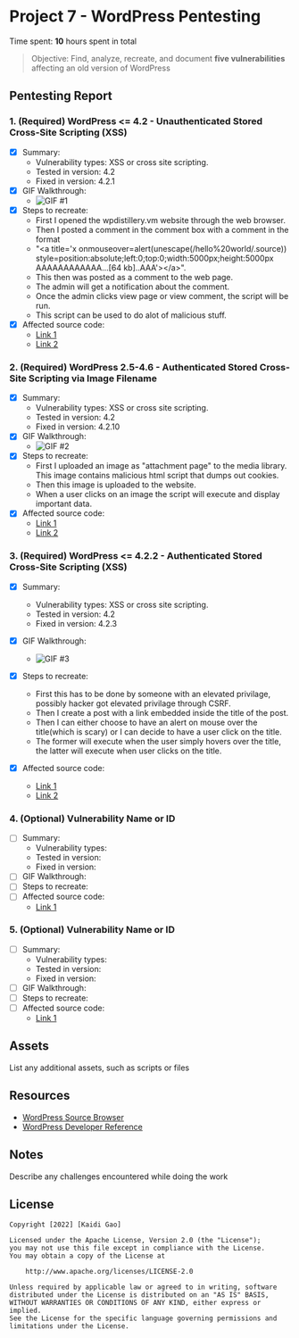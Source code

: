 # Project 7 - WordPress Pentesting

Time spent: **10** hours spent in total

> Objective: Find, analyze, recreate, and document **five vulnerabilities** affecting an old version of WordPress

## Pentesting Report

### 1. (Required) WordPress <= 4.2 - Unauthenticated Stored Cross-Site Scripting (XSS)
  - [X] Summary: 
    - Vulnerability types: XSS or cross site scripting. 
    - Tested in version: 4.2
    - Fixed in version: 4.2.1
  - [X] GIF Walkthrough: 
    - ![GIF #1](https://user-images.githubusercontent.com/62517289/160701662-fd6ea029-be1d-4d4e-8f31-a869cce1dabd.gif)
  - [X] Steps to recreate:
    - First I opened the wpdistillery.vm website through the web browser. 
    - Then I posted a comment in the comment box with a comment in the format 
    - "\<a title='x onmouseover=alert(unescape(/hello%20world/.source)) style=position:absolute;left:0;top:0;width:5000px;height:5000px  AAAAAAAAAAAA...[64 kb]..AAA'>\</a>". 
    - This then was posted as a comment to the web page. 
    - The admin will get a notification about the comment. 
    - Once the admin clicks view page or view comment, the script will be run. 
    - This script can be used to do alot of malicious stuff. 
  - [X] Affected source code: 
    - [Link 1](https://wpscan.com/vulnerability/8051e64b-f73e-45ce-a853-02b8e425155b)
    - [Link 2](https://klikki.fi/wordpress-4-2-core-stored-xss/)
### 2. (Required) WordPress 2.5-4.6 - Authenticated Stored Cross-Site Scripting via Image Filename
  - [X] Summary: 
    - Vulnerability types: XSS or cross site scripting.
    - Tested in version: 4.2
    - Fixed in version: 4.2.10
  - [X] GIF Walkthrough: 
    - ![GIF #2](https://user-images.githubusercontent.com/62517289/160707738-2134113d-4179-4773-90a5-6e8241e3f07e.gif)
  - [X] Steps to recreate: 
    - First I uploaded an image as "attachment page" to the media library. This image contains malicious html script that dumps out cookies.
    - Then this image is uploaded to the website. 
    - When a user clicks on an image the script will execute and display important data. 
  - [X] Affected source code:
    - [Link 1](https://wpscan.com/vulnerability/e84eaf3f-677a-465a-8f96-ea4cf074c980)
    - [Link 2](https://sumofpwn.nl/advisory/2016/persistent_cross_site_scripting_vulnerability_in_wordpress_due_to_unsafe_processing_of_file_names.html)
### 3. (Required) WordPress <= 4.2.2 - Authenticated Stored Cross-Site Scripting (XSS)
  - [X] Summary: 
    - Vulnerability types: XSS or cross site scripting.
    - Tested in version: 4.2
    - Fixed in version: 4.2.3
  - [X] GIF Walkthrough: 
    - ![GIF #3](https://user-images.githubusercontent.com/62517289/160724861-3b547e62-b486-4265-843c-d190a40a0022.gif)

  - [X] Steps to recreate: 
    - First this has to be done by someone with an elevated privilage, possibly hacker got elevated privilage through CSRF.
    - Then I create a post with a link embedded inside the title of the post.
    - Then I can either choose to have an alert on mouse over the title(which is scary) or I can decide to have a user click on the title. 
    - The former will execute when the user simply hovers over the title, the latter will execute when user clicks on the title. 
  - [X] Affected source code:
    - [Link 1](https://wpscan.com/vulnerability/0f027d7d-674b-4a63-9603-25ea68069c1d)
    - [Link 2](https://klikki.fi/wordpress-core-stored-xss/)
### 4. (Optional) Vulnerability Name or ID
  - [ ] Summary: 
    - Vulnerability types:
    - Tested in version:
    - Fixed in version: 
  - [ ] GIF Walkthrough: 
  - [ ] Steps to recreate: 
  - [ ] Affected source code:
    - [Link 1](https://core.trac.wordpress.org/browser/tags/version/src/source_file.php)
### 5. (Optional) Vulnerability Name or ID
  - [ ] Summary: 
    - Vulnerability types:
    - Tested in version:
    - Fixed in version: 
  - [ ] GIF Walkthrough: 
  - [ ] Steps to recreate: 
  - [ ] Affected source code:
    - [Link 1](https://core.trac.wordpress.org/browser/tags/version/src/source_file.php) 

## Assets

List any additional assets, such as scripts or files

## Resources

- [WordPress Source Browser](https://core.trac.wordpress.org/browser/)
- [WordPress Developer Reference](https://developer.wordpress.org/reference/)

## Notes

Describe any challenges encountered while doing the work

## License

    Copyright [2022] [Kaidi Gao]

    Licensed under the Apache License, Version 2.0 (the "License");
    you may not use this file except in compliance with the License.
    You may obtain a copy of the License at

        http://www.apache.org/licenses/LICENSE-2.0

    Unless required by applicable law or agreed to in writing, software
    distributed under the License is distributed on an "AS IS" BASIS,
    WITHOUT WARRANTIES OR CONDITIONS OF ANY KIND, either express or implied.
    See the License for the specific language governing permissions and
    limitations under the License.
